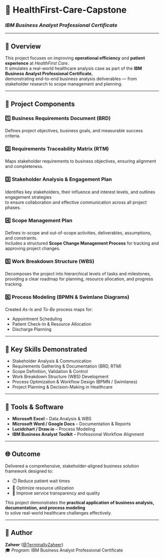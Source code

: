 # 🏥 HealthFirst-Care-Capstone  
### *IBM Business Analyst Professional Certificate*  

---

## 🎯 **Overview**  
This project focuses on improving **operational efficiency** and **patient experience** at *HealthFirst Care*.  
It simulates a real-world healthcare analysis case as part of the **IBM Business Analyst Professional Certificate**,  
demonstrating end-to-end business analysis deliverables — from stakeholder research to scope management and planning.

---

## 📘 **Project Components**

### 1️⃣ Business Requirements Document (BRD)  
Defines project objectives, business goals, and measurable success criteria.  

### 2️⃣ Requirements Traceability Matrix (RTM)  
Maps stakeholder requirements to business objectives, ensuring alignment and completeness.  

### 3️⃣ Stakeholder Analysis & Engagement Plan  
Identifies key stakeholders, their influence and interest levels, and outlines engagement strategies  
to ensure collaboration and effective communication across all project phases.  

### 4️⃣ Scope Management Plan  
Defines in-scope and out-of-scope activities, deliverables, assumptions, and constraints.  
Includes a structured **Scope Change Management Process** for tracking and approving project changes.  

### 5️⃣ Work Breakdown Structure (WBS)  
Decomposes the project into hierarchical levels of tasks and milestones,  
providing a clear roadmap for planning, resource allocation, and progress tracking.  

### 6️⃣ Process Modeling (BPMN & Swimlane Diagrams)  
Created *As-Is* and *To-Be* process maps for:  
- Appointment Scheduling  
- Patient Check-In & Resource Allocation  
- Discharge Planning  

---

## 🧠 **Key Skills Demonstrated**  
- Stakeholder Analysis & Communication  
- Requirements Gathering & Documentation (BRD, RTM)  
- Scope Definition, Validation & Control  
- Work Breakdown Structure (WBS) Development  
- Process Optimization & Workflow Design (BPMN / Swimlanes)  
- Project Planning & Decision-Making in Healthcare  

---

## 🧰 **Tools & Software**  
- **Microsoft Excel** – Data Analysis & WBS  
- **Microsoft Word / Google Docs** – Documentation & Reports  
- **Lucidchart / Draw.io** – Process Modeling  
- **IBM Business Analyst Toolkit** – Professional Workflow Alignment  

---

## 🌐 **Outcome**  
Delivered a comprehensive, stakeholder-aligned business solution framework designed to:  
- ⏱️ Reduce patient wait times  
- 🏥 Optimize resource utilization  
- 💬 Improve service transparency and quality  

This project demonstrates the **practical application of business analysis, documentation, and process modeling**  
to solve real-world healthcare challenges effectively.  

---

## 📄 **Author**  
**Zaheer** ([@TerminallyZaheer](https://github.com/TerminallyZaheer))  
🎓 *Program:* IBM Business Analyst Professional Certificate  
